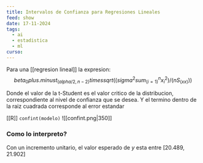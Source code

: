 ```yaml
---
title: Intervalos de Confianza para Regresiones Lineales
feed: show
date: 17-11-2024
tags:
  - ai
  - estadistica
  - ml
curso:
---
```

Para una [[regresion lineal]] la expresion:
$$beta_0 plus.minus t_(alpha/2, n-2) times sqrt((sigma^2 sum_(i=1)^n x_i^2)/(n S_(x x)))$$

Donde el valor de la t-Student es el valor critico de la distribucion, correspondiente al nivel de confianza que se desea. Y el termino dentro de la raiz cuadrada corresponde al error estandar 

[[R]] `confint(modelo)`
![[confint.png|350]]

### Como lo interpreto?
Con un incremento unitario, el valor esperado de $y$ esta entre $[20.489, 21.902]$
